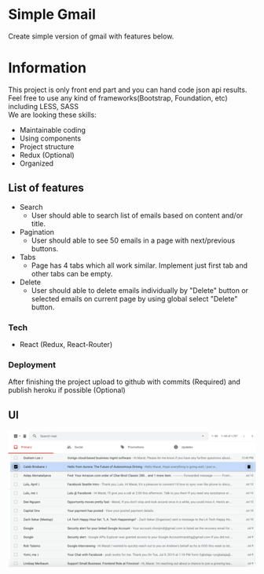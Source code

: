 # Simple Gmail

Create simple version of gmail with features below.

# Information

This project is only front end part and you can hand code json api results.
Feel free to use any kind of frameworks(Bootstrap, Foundation, etc) including LESS, SASS 
<br>We are looking these skills:
* Maintainable coding
* Using components
* Project structure
* Redux (Optional)
* Organized

## List of features

* Search
    * User should able to search list of emails based on content and/or title.
* Pagination
    * User should able to see 50 emails in a page with next/previous buttons.
* Tabs
    * Page has 4 tabs which all work similar. Implement just first tab and other tabs can be empty.
* Delete
    * User should able to delete emails individually by "Delete" button or selected emails on current page by using global select "Delete" button.

### Tech

* React (Redux, React-Router)

### Deployment

After finishing the project upload to github with commits (Required) and publish heroku if possible (Optional) 

## UI

[![UI](gmail.png)]()
